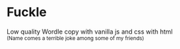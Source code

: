 # Fuckle
Low quality Wordle copy with vanilla js and css with html  
<sup>(Name comes a terrible joke among some of my friends)</sup>
